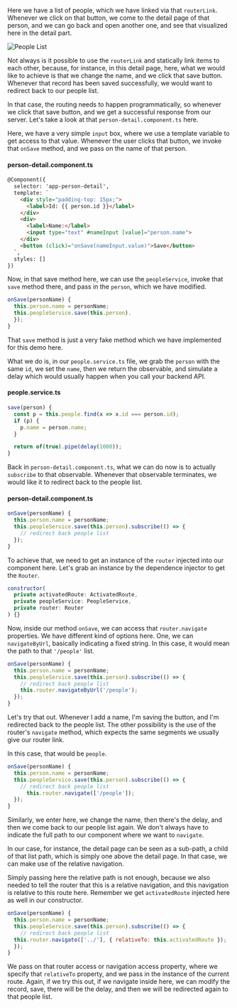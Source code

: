 Here we have a list of people, which we have linked via that `routerLink`. Whenever we click on that button, we come to the detail page of that person, and we can go back and open another one, and see that visualized here in the detail part.

![People List](https://res.cloudinary.com/dg3gyk0gu/image/upload/v1543355066/transcript-images/angular-navigate-to-another-route-from-within-my-angular-component-code-list-people.png)

Not always is it possible to use the `routerLink` and statically link items to each other, because, for instance, in this detail page, here, what we would like to achieve is that we change the name, and we click that save button. Whenever that record has been saved successfully, we would want to redirect back to our people list.

In that case, the routing needs to happen programmatically, so whenever we click that save button, and we get a successful response from our server. Let's take a look at that `person-detail.component.ts` here. 

Here, we have a very simple `input` box, where we use a template variable to get access to that value. Whenever the user clicks that button, we invoke that `onSave` method, and we pass on the name of that person. 

#### person-detail.component.ts
```html
@Component({
  selector: 'app-person-detail',
  template: `
    <div style="padding-top: 15px;">
      <label>Id: {{ person.id }}</label>
    </div>
    <div>
      <label>Name:</label>
      <input type="text" #nameInput [value]="person.name">
    </div>
    <button (click)="onSave(nameInput.value)">Save</button>
  `,
  styles: []
})
```

Now, in that save method here, we can use the `peopleService`, invoke that `save` method there, and pass in the `person`, which we have modified. 

```javascript
onSave(personName) {
  this.person.name = personName;
  this.peopleService.save(this.person).
  });
}
```

That `save` method is just a very fake method which we have implemented for this demo here. 

What we do is, in our `people.service.ts` file, we grab the `person` with the same `id`, we set the `name`, then we return the observable, and simulate a delay which would usually happen when you call your backend API. 

#### people.service.ts
```javascript
save(person) {
  const p = this.people.find(x => x.id === person.id);
  if (p) {
    p.name = person.name;
  }

  return of(true).pipe(delay(1000));
}
```

Back in `person-detail.component.ts`, what we can do now is to actually `subscribe` to that observable. Whenever that observable terminates, we would like it to redirect back to the people list. 

#### person-detail.component.ts
```javascript
onSave(personName) {
  this.person.name = personName;
  this.peopleService.save(this.person).subscribe(() => {
    // redirect back people list
  });
}
```

To achieve that, we need to get an instance of the `router` injected into our component here. Let's grab an instance by the dependence injector to get the `Router`. 

```javascript
constructor(
  private activatedRoute: ActivatedRoute,
  private peopleService: PeopleService,
  private router: Router
) {}
```

Now, inside our method `onSave`, we can access that `router.navigate` properties. We have different kind of options here. One, we can `navigateByUrl`, basically indicating a fixed string. In this case, it would mean the path to that `'/people'` list.

```javascript
onSave(personName) {
  this.person.name = personName;
  this.peopleService.save(this.person).subscribe(() => {
    // redirect back people list
    this.router.navigateByUrl('/people');
  });
}
```

Let's try that out. Whenever I add a name, I'm saving the button, and I'm redirected back to the people list. The other possibility is the use of the router's `navigate` method, which expects the same segments we usually give our router link.

In this case, that would be `people`. 

```javascript
onSave(personName) {
  this.person.name = personName;
  this.peopleService.save(this.person).subscribe(() => {
    // redirect back people list
      this.router.navigate(['/people']);
  });
}
```

Similarly, we enter here, we change the name, then there's the delay, and then we come back to our people list again. We don't always have to indicate the full path to our component where we want to `navigate`.

In our case, for instance, the detail page can be seen as a sub-path, a child of that list path, which is simply one above the detail page. In that case, we can make use of the relative navigation.

Simply passing here the relative path is not enough, because we also needed to tell the router that this is a relative navigation, and this navigation is relative to this route here. Remember we get `activatedRoute` injected here as well in our constructor.

```javascript
onSave(personName) {
  this.person.name = personName;
  this.peopleService.save(this.person).subscribe(() => {
    // redirect back people list
  this.router.navigate(['../'], { relativeTo: this.activatedRoute });
  });
}
```

We pass on that router access or navigation access property, where we specify that `relativeTo` property, and we pass in the instance of the current route. Again, if we try this out, if we navigate inside here, we can modify the record, save, there will be the delay, and then we will be redirected again to that people list.